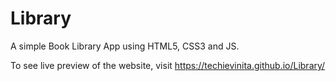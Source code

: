 # Library
A simple Book Library App using HTML5, CSS3 and JS.

To see live preview of the website, visit https://techievinita.github.io/Library/